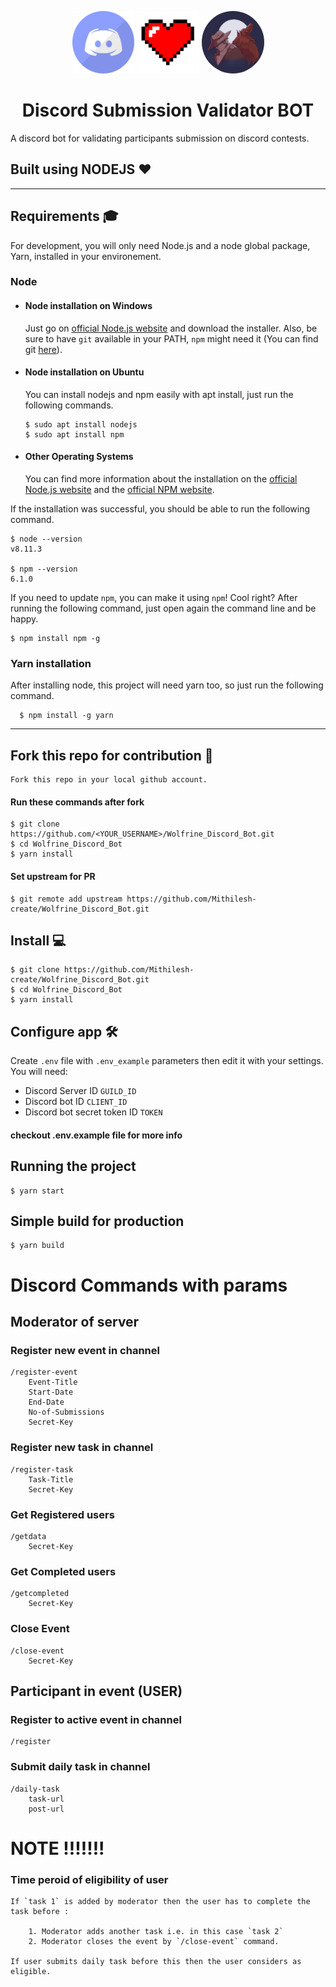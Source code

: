 <p align="center">
<img src="./img/discord-mascot.png" height=100>
<img src="./img/heart.png" height=100>
<img src="./img/BotLogo.jpg" height=100 style="border-radius:50%">

<h1 align="center">
Discord Submission Validator BOT
</h1>
</p>

A discord bot for validating participants submission on discord contests.

## Built using NODEJS :heart:

---

## Requirements 🎓

For development, you will only need Node.js and a node global package, Yarn, installed in your environement.

### Node

- #### Node installation on Windows

  Just go on [official Node.js website](https://nodejs.org/) and download the installer.
  Also, be sure to have `git` available in your PATH, `npm` might need it (You can find git [here](https://git-scm.com/)).

- #### Node installation on Ubuntu

  You can install nodejs and npm easily with apt install, just run the following commands.

      $ sudo apt install nodejs
      $ sudo apt install npm

- #### Other Operating Systems
  You can find more information about the installation on the [official Node.js website](https://nodejs.org/) and the [official NPM website](https://npmjs.org/).

If the installation was successful, you should be able to run the following command.

    $ node --version
    v8.11.3

    $ npm --version
    6.1.0

If you need to update `npm`, you can make it using `npm`! Cool right? After running the following command, just open again the command line and be happy.

    $ npm install npm -g

###

### Yarn installation

After installing node, this project will need yarn too, so just run the following command.

      $ npm install -g yarn

---

## Fork this repo for contribution 🦾

    Fork this repo in your local github account.

#### Run these commands after fork

    $ git clone https://github.com/<YOUR_USERNAME>/Wolfrine_Discord_Bot.git
    $ cd Wolfrine_Discord_Bot
    $ yarn install

#### Set upstream for PR

    $ git remote add upstream https://github.com/Mithilesh-create/Wolfrine_Discord_Bot.git

## Install 💻

    $ git clone https://github.com/Mithilesh-create/Wolfrine_Discord_Bot.git
    $ cd Wolfrine_Discord_Bot
    $ yarn install

## Configure app 🛠

Create `.env` file with `.env_example` parameters then edit it with your settings. You will need:

- Discord Server ID `GUILD_ID`
- Discord bot ID `CLIENT_ID`
- Discord bot secret token ID `TOKEN`

#### checkout .env.example file for more info

## Running the project

    $ yarn start

## Simple build for production

    $ yarn build

# Discord Commands with params

## Moderator of server

### Register new event in channel
    /register-event
        Event-Title
        Start-Date
        End-Date
        No-of-Submissions
        Secret-Key

### Register new task in channel
    /register-task
        Task-Title
        Secret-Key

### Get Registered users
    /getdata
        Secret-Key

### Get Completed users
    /getcompleted
        Secret-Key

### Close Event
    /close-event
        Secret-Key

## Participant in event (USER)

### Register to active event in channel
    /register
        

### Submit daily task in channel
    /daily-task
        task-url
        post-url


# NOTE !!!!!!!
### Time peroid of eligibility of user

    If `task 1` is added by moderator then the user has to complete the task before :

        1. Moderator adds another task i.e. in this case `task 2`
        2. Moderator closes the event by `/close-event` command.

    If user submits daily task before this then the user considers as eligible.


